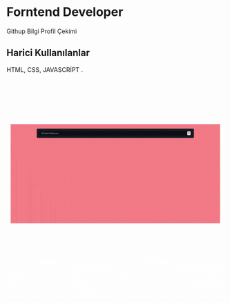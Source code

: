 <h1>Forntend Developer</h1>

<p>Githup Bilgi Profil Çekimi</p>

<h2>Harici Kullanılanlar</h2>

HTML, CSS, JAVASCRİPT .

![](github.gif)